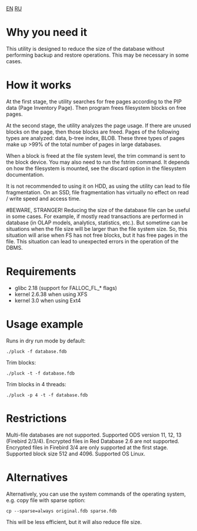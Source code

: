 [EN](README.md) [RU](README.ru.md)

# Why you need it
This utility is designed to reduce the size of the database without performing backup and restore operations. This may be necessary in some cases.

# How it works
At the first stage, the utility searches for free pages according to the PIP data (Page Inventory Page). Then program frees filesystem blocks on free pages.

At the second stage, the utility analyzes the page usage. If there are unused blocks on the page, then those blocks are freed. Pages of the following types are analyzed: data, b-tree index, BLOB. These three types of pages make up >99% of the total number of pages in large databases.

When a block is freed at the file system level, the trim command is sent to the block device. You may also need to run the fstrim command. It depends on how the filesystem is mounted, see the discard option in the filesystem documentation.

It is not recommended to using it on HDD, as using the utility can lead to file fragmentation. On an SSD, file fragmentation has virtually no effect on read / write speed and access time.

#BEWARE, STRANGER!
Reducing the size of the database file can be useful in some cases. For example, if mostly read transactions are performed in database (in OLAP models, analytics, statistics, etc.). But sometime can be situations  when the file size will be larger than the file system size. So, this situation will arise when FS has not free blocks, but it has free pages in the file. This situation can lead to unexpected errors in the operation of the DBMS.

# Requirements
* glibс 2.18 (support for FALLOC_FL_* flags)
* kernel 2.6.38 when using XFS
* kernel 3.0 when using Ext4

# Usage example
Runs in dry run mode by default:

    ./pluck -f database.fdb

Trim blocks:

    ./pluck -t -f database.fdb

Trim blocks in 4 threads:

    ./pluck -p 4 -t -f database.fdb 

# Restrictions
Multi-file databases are not supported.
Supported ODS version 11, 12, 13 (Firebird 2/3/4).
Encrypted files in Red Database 2.6 are not supported.
Encrypted files in Firebird 3/4 are only supported at the first stage.
Supported block size 512 and 4096.
Supported OS Linux.

# Alternatives
Alternatively, you can use the system commands of the operating system, e.g. copy file with sparse option:

    cp --sparse=always original.fdb sparse.fdb

This will be less efficient, but it will also reduce file size.
